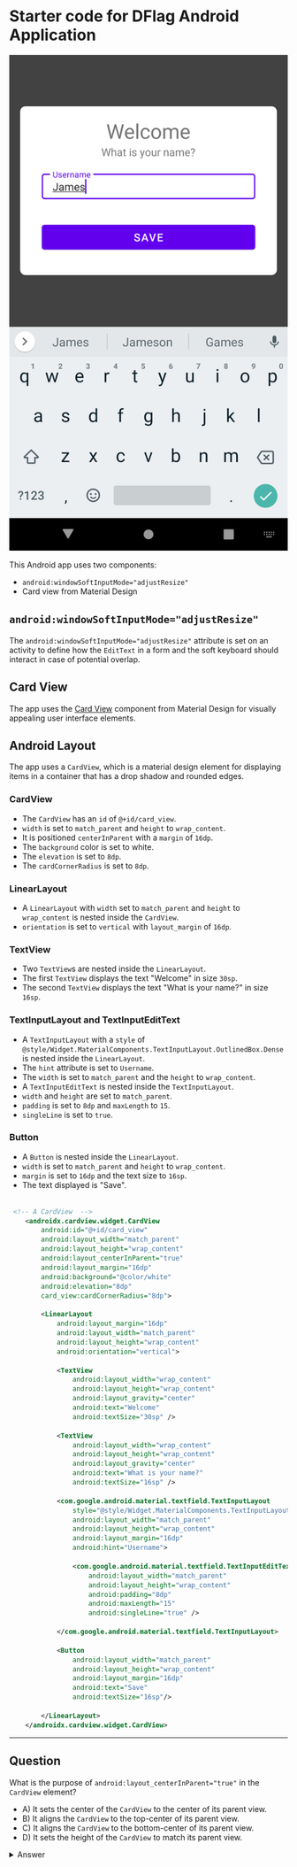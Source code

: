 # Starter code for DFlag Android Application

![start](./starter.png)

This Android app uses two components:

- `android:windowSoftInputMode="adjustResize"`
- Card view from Material Design

## `android:windowSoftInputMode="adjustResize"`

The `android:windowSoftInputMode="adjustResize"` attribute is set on an activity to define how the `EditText` in a form and the soft keyboard should interact in case of potential overlap.

## Card View

The app uses the [Card View](https://developer.android.com/guide/topics/ui/layout/cardview) component from Material Design for visually appealing user interface elements.


## Android Layout

The app uses a `CardView`, which is a material design element for displaying items in a container that has a drop shadow and rounded edges.

### CardView

- The `CardView` has an `id` of `@+id/card_view`.
- `width` is set to `match_parent` and `height` to `wrap_content`.
- It is positioned `centerInParent` with a `margin` of `16dp`.
- The `background` color is set to white.
- The `elevation` is set to `8dp`.
- The `cardCornerRadius` is set to `8dp`.

### LinearLayout

- A `LinearLayout` with `width` set to `match_parent` and `height` to `wrap_content` is nested inside the `CardView`.
- `orientation` is set to `vertical` with `layout_margin` of `16dp`.

### TextView

- Two `TextView`s are nested inside the `LinearLayout`.
- The first `TextView` displays the text "Welcome" in size `30sp`.
- The second `TextView` displays the text "What is your name?" in size `16sp`.

### TextInputLayout and TextInputEditText

- A `TextInputLayout` with a `style` of `@style/Widget.MaterialComponents.TextInputLayout.OutlinedBox.Dense` is nested inside the `LinearLayout`.
- The `hint` attribute is set to `Username`.
- The `width` is set to `match_parent` and the `height` to `wrap_content`.
- A `TextInputEditText` is nested inside the `TextInputLayout`.
- `width` and `height` are set to `match_parent`.
- `padding` is set to `8dp` and `maxLength` to `15`.
- `singleLine` is set to `true`.

### Button

- A `Button` is nested inside the `LinearLayout`.
- `width` is set to `match_parent` and `height` to `wrap_content`.
- `margin` is set to `16dp` and the text size to `16sp`.
- The text displayed is "Save".


```xml 

 <!-- A CardView  -->
    <androidx.cardview.widget.CardView
        android:id="@+id/card_view"
        android:layout_width="match_parent"
        android:layout_height="wrap_content"
        android:layout_centerInParent="true"
        android:layout_margin="16dp"
        android:background="@color/white"
        android:elevation="8dp"
        card_view:cardCornerRadius="8dp">

        <LinearLayout
            android:layout_margin="16dp"
            android:layout_width="match_parent"
            android:layout_height="wrap_content"
            android:orientation="vertical">

            <TextView
                android:layout_width="wrap_content"
                android:layout_height="wrap_content"
                android:layout_gravity="center"
                android:text="Welcome"
                android:textSize="30sp" />

            <TextView
                android:layout_width="wrap_content"
                android:layout_height="wrap_content"
                android:layout_gravity="center"
                android:text="What is your name?"
                android:textSize="16sp" />

            <com.google.android.material.textfield.TextInputLayout
                style="@style/Widget.MaterialComponents.TextInputLayout.OutlinedBox.Dense"
                android:layout_width="match_parent"
                android:layout_height="wrap_content"
                android:layout_margin="16dp"
                android:hint="Username">

                <com.google.android.material.textfield.TextInputEditText
                    android:layout_width="match_parent"
                    android:layout_height="wrap_content"
                    android:padding="8dp"
                    android:maxLength="15"
                    android:singleLine="true" />

            </com.google.android.material.textfield.TextInputLayout>

            <Button
                android:layout_width="match_parent"
                android:layout_height="wrap_content"
                android:layout_margin="16dp"
                android:text="Save"
                android:textSize="16sp"/>

        </LinearLayout>
    </androidx.cardview.widget.CardView>
```

<hr/>


## Question
What is the purpose of `android:layout_centerInParent="true"` in the `CardView` element?

- A) It sets the center of the `CardView` to the center of its parent view.
- B) It aligns the `CardView` to the top-center of its parent view.
- C) It aligns the `CardView` to the bottom-center of its parent view.
- D) It sets the height of the `CardView` to match its parent view.

<details>
  <summary>Answer</summary>
  
A) It sets the center of the `CardView` to the center of its parent view.
  
</details>



